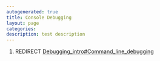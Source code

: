 ```yaml
---
autogenerated: true
title: Console Debugging
layout: page
categories: 
description: test description
---
```


1.  REDIRECT [Debugging\_intro\#Command\_line\_debugging](Debugging_intro#Command_line_debugging)
